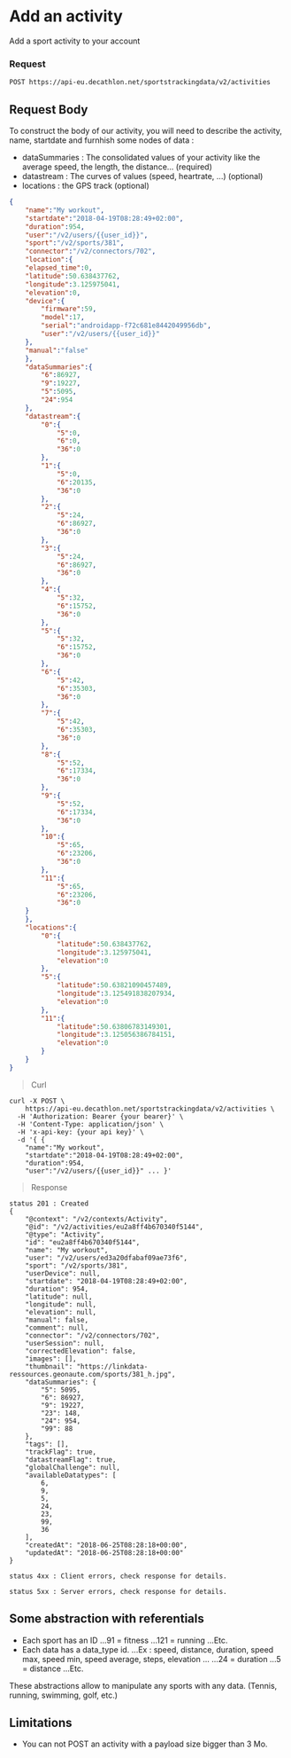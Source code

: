 # Add an activity

Add a sport activity to your account

### Request

`POST https://api-eu.decathlon.net/sportstrackingdata/v2/activities`
 

## Request Body
To construct the body of our activity, you will need to describe the activity, name, startdate and furnhish some nodes of data :

* dataSummaries : The consolidated values of your activity like the average speed, the length, the distance... (required)
* datastream : The curves of values (speed,  heartrate, ...) (optional)
* locations : the GPS track (optional)


```json
{
    "name":"My workout",
    "startdate":"2018-04-19T08:28:49+02:00",
    "duration":954,
    "user":"/v2/users/{{user_id}}",
    "sport":"/v2/sports/381",
    "connector":"/v2/connectors/702",
    "location":{
    "elapsed_time":0,
    "latitude":50.638437762,
    "longitude":3.125975041,
    "elevation":0,
    "device":{
        "firmware":59,
        "model":17,
        "serial":"androidapp-f72c681e8442049956db",
        "user":"/v2/users/{{user_id}}"
    },
    "manual":"false"
    },
    "dataSummaries":{
        "6":86927,
        "9":19227,
        "5":5095,
        "24":954
    },
    "datastream":{
        "0":{
            "5":0,
            "6":0,
            "36":0
        },
        "1":{
            "5":0,
            "6":20135,
            "36":0
        },
        "2":{
            "5":24,
            "6":86927,
            "36":0
        },
        "3":{
            "5":24,
            "6":86927,
            "36":0
        },
        "4":{
            "5":32,
            "6":15752,
            "36":0
        },
        "5":{
            "5":32,
            "6":15752,
            "36":0
        },
        "6":{
            "5":42,
            "6":35303,
            "36":0
        },
        "7":{
            "5":42,
            "6":35303,
            "36":0
        },
        "8":{
            "5":52,
            "6":17334,
            "36":0
        },
        "9":{
            "5":52,
            "6":17334,
            "36":0
        },
        "10":{
            "5":65,
            "6":23206,
            "36":0
        },
        "11":{
            "5":65,
            "6":23206,
            "36":0
    }
    },
    "locations":{
        "0":{
            "latitude":50.638437762,
            "longitude":3.125975041,
            "elevation":0
        },
        "5":{
            "latitude":50.63821090457489,
            "longitude":3.125491838207934,
            "elevation":0
        },
        "11":{
            "latitude":50.63806783149301,
            "longitude":3.125056386784151,
            "elevation":0
        }
    }
}
```


> Curl

```shell
curl -X POST \
    https://api-eu.decathlon.net/sportstrackingdata/v2/activities \
  -H 'Authorization: Bearer {your bearer}' \
  -H 'Content-Type: application/json' \
  -H 'x-api-key: {your api key}' \
  -d '{	{
	"name":"My workout",
	"startdate":"2018-04-19T08:28:49+02:00",
	"duration":954,
	"user":"/v2/users/{{user_id}}" ... }' 
```




> Response

```
status 201 : Created
{
    "@context": "/v2/contexts/Activity",
    "@id": "/v2/activities/eu2a8ff4b670340f5144",
    "@type": "Activity",
    "id": "eu2a8ff4b670340f5144",
    "name": "My workout",
    "user": "/v2/users/ed3a20dfabaf09ae73f6",
    "sport": "/v2/sports/381",
    "userDevice": null,
    "startdate": "2018-04-19T08:28:49+02:00",
    "duration": 954,
    "latitude": null,
    "longitude": null,
    "elevation": null,
    "manual": false,
    "comment": null,
    "connector": "/v2/connectors/702",
    "userSession": null,
    "correctedElevation": false,
    "images": [],
    "thumbnail": "https://linkdata-ressources.geonaute.com/sports/381_h.jpg",
    "dataSummaries": {
        "5": 5095,
        "6": 86927,
        "9": 19227,
        "23": 148,
        "24": 954,
        "99": 88
    },
    "tags": [],
    "trackFlag": true,
    "datastreamFlag": true,
    "globalChallenge": null,
    "availableDatatypes": [
        6,
        9,
        5,
        24,
        23,
        99,
        36
    ],
    "createdAt": "2018-06-25T08:28:18+00:00",
    "updatedAt": "2018-06-25T08:28:18+00:00"
}

status 4xx : Client errors, check response for details.

status 5xx : Server errors, check response for details.
```


## Some abstraction with referentials
* Each sport has an ID
...91 = fitness
...121 = running
...Etc.
* Each data has a data_type id.
...Ex : speed, distance, duration, speed max, speed min, speed average, steps, elevation ...
...24 = duration
...5 = distance
...Etc.

These abstractions allow to manipulate any sports with any data. (Tennis, running, swimming, golf, etc.)

## Limitations
* You can not POST an activity with a payload size bigger than 3 Mo.


